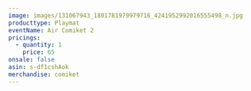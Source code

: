 ```yaml
---
image: images/131067943_1801781979979716_4241952992016555498_n.jpg
producttype: Playmat
eventName: Air Comiket 2
pricings:
  - quantity: 1
    price: 65
onsale: false
asin: s-df1cshAok
merchandise: comiket
---
```

